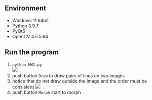 ## Environment
- Windows 11 64bit
- Python 3.9.7
- PyQt5
- OpenCV 4.5.5.64
## Run the program
1.  `python HW2.py`\
![](https://i.imgur.com/uvISBkB.png)
2. push button `Draw` to draw pairs of lines on two images
3. notice that do not draw outside the image and  the order must be consistent
![](https://i.imgur.com/u3JPHPw.png)
4. push button `Morph` start to morph
